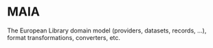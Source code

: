 MAIA
====

The European Library domain model (providers, datasets, records, ...), format transformations, converters, etc.
